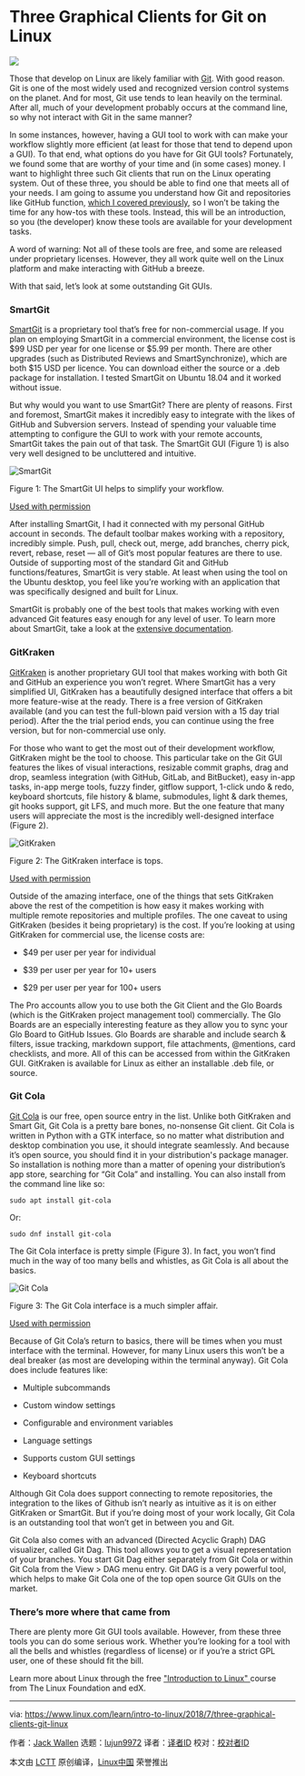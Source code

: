 Three Graphical Clients for Git on Linux
======

![](https://www.linux.com/sites/lcom/files/styles/rendered_file/public/git-tools.jpg?itok=Be56iPT0)

Those that develop on Linux are likely familiar with [Git][1]. With good reason. Git is one of the most widely used and recognized version control systems on the planet. And for most, Git use tends to lean heavily on the terminal. After all, much of your development probably occurs at the command line, so why not interact with Git in the same manner?

In some instances, however, having a GUI tool to work with can make your workflow slightly more efficient (at least for those that tend to depend upon a GUI). To that end, what options do you have for Git GUI tools? Fortunately, we found some that are worthy of your time and (in some cases) money. I want to highlight three such Git clients that run on the Linux operating system. Out of these three, you should be able to find one that meets all of your needs.
I am going to assume you understand how Git and repositories like GitHub function, [which I covered previously][2], so I won’t be taking the time for any how-tos with these tools. Instead, this will be an introduction, so you (the developer) know these tools are available for your development tasks.

A word of warning: Not all of these tools are free, and some are released under proprietary licenses. However, they all work quite well on the Linux platform and make interacting with GitHub a breeze.

With that said, let’s look at some outstanding Git GUIs.

### SmartGit

[SmartGit][3] is a proprietary tool that’s free for non-commercial usage. If you plan on employing SmartGit in a commercial environment, the license cost is $99 USD per year for one license or $5.99 per month. There are other upgrades (such as Distributed Reviews and SmartSynchronize), which are both $15 USD per licence. You can download either the source or a .deb package for installation. I tested SmartGit on Ubuntu 18.04 and it worked without issue.

But why would you want to use SmartGit? There are plenty of reasons. First and foremost, SmartGit makes it incredibly easy to integrate with the likes of GitHub and Subversion servers. Instead of spending your valuable time attempting to configure the GUI to work with your remote accounts, SmartGit takes the pain out of that task. The SmartGit GUI (Figure 1) is also very well designed to be uncluttered and intuitive.


![SmartGit][5]

Figure 1: The SmartGit UI helps to simplify your workflow.

[Used with permission][6]

After installing SmartGit, I had it connected with my personal GitHub account in seconds. The default toolbar makes working with a repository, incredibly simple. Push, pull, check out, merge, add branches, cherry pick, revert, rebase, reset — all of Git’s most popular features are there to use. Outside of supporting most of the standard Git and GitHub functions/features, SmartGit is very stable. At least when using the tool on the Ubuntu desktop, you feel like you’re working with an application that was specifically designed and built for Linux.

SmartGit is probably one of the best tools that makes working with even advanced Git features easy enough for any level of user. To learn more about SmartGit, take a look at the [extensive documentation][7].

### GitKraken

[GitKraken][8] is another proprietary GUI tool that makes working with both Git and GitHub an experience you won’t regret. Where SmartGit has a very simplified UI, GitKraken has a beautifully designed interface that offers a bit more feature-wise at the ready. There is a free version of GitKraken available (and you can test the full-blown paid version with a 15 day trial period). After the the trial period ends, you can continue using the free version, but for non-commercial use only.

For those who want to get the most out of their development workflow, GitKraken might be the tool to choose. This particular take on the Git GUI features the likes of visual interactions, resizable commit graphs, drag and drop, seamless integration (with GitHub, GitLab, and BitBucket), easy in-app tasks, in-app merge tools, fuzzy finder, gitflow support, 1-click undo & redo, keyboard shortcuts, file history & blame, submodules, light & dark themes, git hooks support, git LFS, and much more. But the one feature that many users will appreciate the most is the incredibly well-designed interface (Figure 2).


![GitKraken][10]

Figure 2: The GitKraken interface is tops.

[Used with permission][6]

Outside of the amazing interface, one of the things that sets GitKraken above the rest of the competition is how easy it makes working with multiple remote repositories and multiple profiles. The one caveat to using GitKraken (besides it being proprietary) is the cost. If you’re looking at using GitKraken for commercial use, the license costs are:

  * $49 per user per year for individual

  * $39 per user per year for 10+ users

  * $29 per user per year for 100+ users




The Pro accounts allow you to use both the Git Client and the Glo Boards (which is the GitKraken project management tool) commercially. The Glo Boards are an especially interesting feature as they allow you to sync your Glo Board to GitHub Issues. Glo Boards are sharable and include search & filters, issue tracking, markdown support, file attachments, @mentions, card checklists, and more. All of this can be accessed from within the GitKraken GUI.
GitKraken is available for Linux as either an installable .deb file, or source.

### Git Cola

[Git Cola][11] is our free, open source entry in the list. Unlike both GitKraken and Smart Git, Git Cola is a pretty bare bones, no-nonsense Git client. Git Cola is written in Python with a GTK interface, so no matter what distribution and desktop combination you use, it should integrate seamlessly. And because it’s open source, you should find it in your distribution's package manager. So installation is nothing more than a matter of opening your distribution’s app store, searching for “Git Cola” and installing. You can also install from the command line like so:
```
sudo apt install git-cola

```

Or:
```
sudo dnf install git-cola

```

The Git Cola interface is pretty simple (Figure 3). In fact, you won’t find much in the way of too many bells and whistles, as Git Cola is all about the basics.


![Git Cola][13]

Figure 3: The Git Cola interface is a much simpler affair.

[Used with permission][6]

Because of Git Cola’s return to basics, there will be times when you must interface with the terminal. However, for many Linux users this won’t be a deal breaker (as most are developing within the terminal anyway). Git Cola does include features like:

  * Multiple subcommands

  * Custom window settings

  * Configurable and environment variables

  * Language settings

  * Supports custom GUI settings

  * Keyboard shortcuts




Although Git Cola does support connecting to remote repositories, the integration to the likes of Github isn’t nearly as intuitive as it is on either GitKraken or SmartGit. But if you’re doing most of your work locally, Git Cola is an outstanding tool that won’t get in between you and Git.

Git Cola also comes with an advanced (Directed Acyclic Graph) DAG visualizer, called Git Dag. This tool allows you to get a visual representation of your branches. You start Git Dag either separately from Git Cola or within Git Cola from the View > DAG menu entry. Git DAG is a very powerful tool, which helps to make Git Cola one of the top open source Git GUIs on the market.

### There’s more where that came from

There are plenty more Git GUI tools available. However, from these three tools you can do some serious work. Whether you’re looking for a tool with all the bells and whistles (regardless of license) or if you’re a strict GPL user, one of these should fit the bill.

Learn more about Linux through the free ["Introduction to Linux" ][14]course from The Linux Foundation and edX.

--------------------------------------------------------------------------------

via: https://www.linux.com/learn/intro-to-linux/2018/7/three-graphical-clients-git-linux

作者：[Jack Wallen][a]
选题：[lujun9972](https://github.com/lujun9972)
译者：[译者ID](https://github.com/译者ID)
校对：[校对者ID](https://github.com/校对者ID)

本文由 [LCTT](https://github.com/LCTT/TranslateProject) 原创编译，[Linux中国](https://linux.cn/) 荣誉推出

[a]:https://www.linux.com/users/jlwallen
[1]:https://git-scm.com/
[2]:https://www.linux.com/learn/intro-to-linux/2018/7/introduction-using-git
[3]:https://www.syntevo.com/smartgit/
[4]:/files/images/gitgui1jpg
[5]:https://www.linux.com/sites/lcom/files/styles/rendered_file/public/gitgui_1.jpg?itok=LEZ_PYIf (SmartGit)
[6]:/licenses/category/used-permission
[7]:http://www.syntevo.com/doc/display/SG/Manual
[8]:https://www.gitkraken.com/
[9]:/files/images/gitgui2jpg
[10]:https://www.linux.com/sites/lcom/files/styles/rendered_file/public/gitgui_2.jpg?itok=Y8crSLhf (GitKraken)
[11]:https://git-cola.github.io/
[12]:/files/images/gitgui3jpg
[13]:https://www.linux.com/sites/lcom/files/styles/rendered_file/public/gitgui_3.jpg?itok=bS9OYPQo (Git Cola)
[14]:https://training.linuxfoundation.org/linux-courses/system-administration-training/introduction-to-linux
